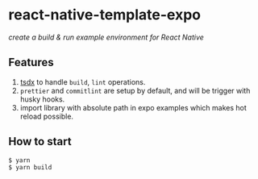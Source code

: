 # react-native-template-expo

_create a build & run example environment for React Native_

## Features

1. [tsdx](https://github.com/formium/tsdx) to handle `build`, `lint` operations.
2. `prettier` and `commitlint` are setup by default, and will be trigger with husky hooks.
3. import library with absolute path in expo examples which makes hot reload possible.

## How to start

```bash
$ yarn
$ yarn build
```